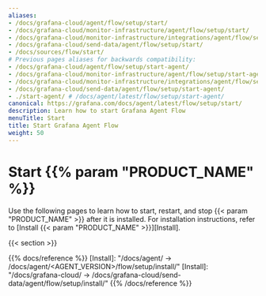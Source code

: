 ```yaml
---
aliases:
- /docs/grafana-cloud/agent/flow/setup/start/
- /docs/grafana-cloud/monitor-infrastructure/agent/flow/setup/start/
- /docs/grafana-cloud/monitor-infrastructure/integrations/agent/flow/setup/start/
- /docs/grafana-cloud/send-data/agent/flow/setup/start/
- /docs/sources/flow/start/
# Previous pages aliases for backwards compatibility:
- /docs/grafana-cloud/agent/flow/setup/start-agent/
- /docs/grafana-cloud/monitor-infrastructure/agent/flow/setup/start-agent/
- /docs/grafana-cloud/monitor-infrastructure/integrations/agent/flow/setup/start-agent/
- /docs/grafana-cloud/send-data/agent/flow/setup/start-agent/
- ./start-agent/ # /docs/agent/latest/flow/setup/start-agent/
canonical: https://grafana.com/docs/agent/latest/flow/setup/start/
description: Learn how to start Grafana Agent Flow
menuTitle: Start
title: Start Grafana Agent Flow
weight: 50
---
```


# Start {{% param "PRODUCT_NAME" %}}

Use the following pages to learn how to start, restart, and stop {{< param "PRODUCT_NAME" >}} after it is installed.
For installation instructions, refer to [Install {{< param "PRODUCT_NAME" >}}][Install].

{{< section >}}

{{% docs/reference %}}
[Install]: "/docs/agent/ -> /docs/agent/<AGENT_VERSION>/flow/setup/install/"
[Install]: "/docs/grafana-cloud/ -> /docs/grafana-cloud/send-data/agent/flow/setup/install/"
{{% /docs/reference %}}
